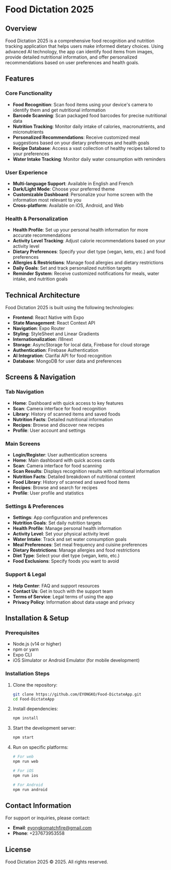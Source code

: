 # Food Dictation 2025

## Overview

Food Dictation 2025 is a comprehensive food recognition and nutrition tracking application that helps users make informed dietary choices. Using advanced AI technology, the app can identify food items from images, provide detailed nutritional information, and offer personalized recommendations based on user preferences and health goals.

## Features

### Core Functionality

- **Food Recognition**: Scan food items using your device's camera to identify them and get nutritional information
- **Barcode Scanning**: Scan packaged food barcodes for precise nutritional data
- **Nutrition Tracking**: Monitor daily intake of calories, macronutrients, and micronutrients
- **Personalized Recommendations**: Receive customized meal suggestions based on your dietary preferences and health goals
- **Recipe Database**: Access a vast collection of healthy recipes tailored to your preferences
- **Water Intake Tracking**: Monitor daily water consumption with reminders

### User Experience

- **Multi-language Support**: Available in English and French
- **Dark/Light Mode**: Choose your preferred theme
- **Customizable Dashboard**: Personalize your home screen with the information most relevant to you
- **Cross-platform**: Available on iOS, Android, and Web

### Health & Personalization

- **Health Profile**: Set up your personal health information for more accurate recommendations
- **Activity Level Tracking**: Adjust calorie recommendations based on your activity level
- **Dietary Preferences**: Specify your diet type (vegan, keto, etc.) and food preferences
- **Allergies & Restrictions**: Manage food allergies and dietary restrictions
- **Daily Goals**: Set and track personalized nutrition targets
- **Reminder System**: Receive customized notifications for meals, water intake, and nutrition goals

## Technical Architecture

Food Dictation 2025 is built using the following technologies:

- **Frontend**: React Native with Expo
- **State Management**: React Context API
- **Navigation**: Expo Router
- **Styling**: StyleSheet and Linear Gradients
- **Internationalization**: i18next
- **Storage**: AsyncStorage for local data, Firebase for cloud storage
- **Authentication**: Firebase Authentication
- **AI Integration**: Clarifai API for food recognition
- **Database**: MongoDB for user data and preferences

## Screens & Navigation

### Tab Navigation

- **Home**: Dashboard with quick access to key features
- **Scan**: Camera interface for food recognition
- **Library**: History of scanned items and saved foods
- **Nutrition Facts**: Detailed nutritional information
- **Recipes**: Browse and discover new recipes
- **Profile**: User account and settings

### Main Screens

- **Login/Register**: User authentication screens
- **Home**: Main dashboard with quick access cards
- **Scan**: Camera interface for food scanning
- **Scan Results**: Displays recognition results with nutritional information
- **Nutrition Facts**: Detailed breakdown of nutritional content
- **Food Library**: History of scanned and saved food items
- **Recipes**: Browse and search for recipes
- **Profile**: User profile and statistics

### Settings & Preferences

- **Settings**: App configuration and preferences
- **Nutrition Goals**: Set daily nutrition targets
- **Health Profile**: Manage personal health information
- **Activity Level**: Set your physical activity level
- **Water Intake**: Track and set water consumption goals
- **Meal Preferences**: Set meal frequency and cuisine preferences
- **Dietary Restrictions**: Manage allergies and food restrictions
- **Diet Type**: Select your diet type (vegan, keto, etc.)
- **Food Exclusions**: Specify foods you want to avoid

### Support & Legal

- **Help Center**: FAQ and support resources
- **Contact Us**: Get in touch with the support team
- **Terms of Service**: Legal terms of using the app
- **Privacy Policy**: Information about data usage and privacy

## Installation & Setup

### Prerequisites

- Node.js (v14 or higher)
- npm or yarn
- Expo CLI
- iOS Simulator or Android Emulator (for mobile development)

### Installation Steps

1. Clone the repository:
   ```bash
   git clone https://github.com/EYONGKO/Food-DictateApp.git
   cd Food-DictateApp
   ```

2. Install dependencies:
   ```bash
   npm install
   ```

3. Start the development server:
   ```bash
   npm start
   ```

4. Run on specific platforms:
   ```bash
   # For web
   npm run web

   # For iOS
   npm run ios

   # For Android
   npm run android
   ```

## Contact Information

For support or inquiries, please contact:

- **Email**: eyongkomatchfire@gmail.com
- **Phone**: +237673953558

## License

Food Dictation 2025 © 2025. All rights reserved.
